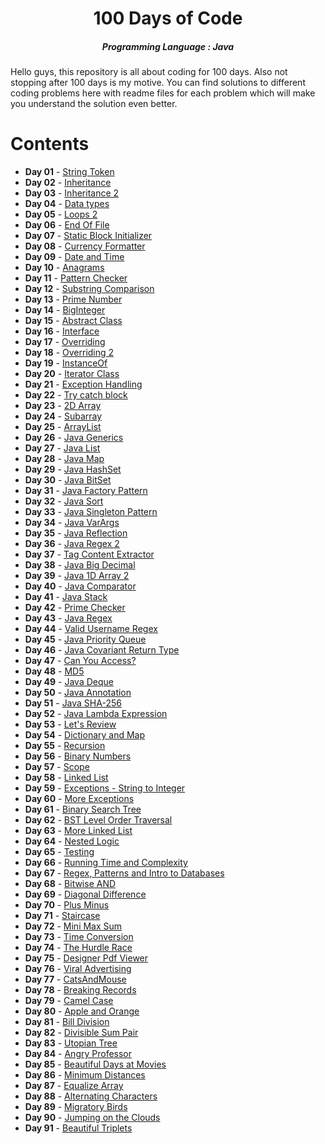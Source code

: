 <h1 align="center"> 
100 Days of Code
</h1>
<h5 align="center">
Programming Language : Java
</h5>

<h8>
Hello guys, this repository is all about coding for 100 days.
Also not stopping after 100 days is my motive.
You can find solutions to different coding problems here with readme files for each problem which will make you understand the solution even better.
</h8>

# Contents

- <b>Day 01</b> - [String Token](https://github.com/AdityaNair07/100-Days-Of-Code/tree/main/Day%2001)
- <b>Day 02</b> - [Inheritance](https://github.com/AdityaNair07/100-Days-Of-Code/tree/main/Day%2002)
- <b>Day 03</b> - [Inheritance 2](https://github.com/AdityaNair07/100-Days-Of-Code/tree/main/Day%2003)
- <b>Day 04</b> - [Data types](https://github.com/AdityaNair07/100-Days-Of-Code/tree/main/Day%2004)
- <b>Day 05</b> - [Loops 2](https://github.com/AdityaNair07/100-Days-Of-Code/tree/main/Day%2005)
- <b>Day 06</b> - [End Of File](https://github.com/AdityaNair07/100-Days-Of-Code/tree/main/Day%2006)
- <b>Day 07</b> - [Static Block Initializer](https://github.com/AdityaNair07/100-Days-Of-Code/tree/main/Day%2007)
- <b>Day 08</b> - [Currency Formatter](https://github.com/AdityaNair07/100-Days-Of-Code/tree/main/Day%2008)
- <b>Day 09</b> - [Date and Time](https://github.com/AdityaNair07/100-Days-Of-Code/tree/main/Day%2009)
- <b>Day 10</b> - [Anagrams](https://github.com/AdityaNair07/100-Days-Of-Code/tree/main/Day%2010)
- <b>Day 11</b> - [Pattern Checker](https://github.com/AdityaNair07/100-Days-Of-Code/tree/main/Day%2011)
- <b>Day 12</b> - [Substring Comparison](https://github.com/AdityaNair07/100-Days-Of-Code/tree/main/Day%2012)
- <b>Day 13</b> - [Prime Number](https://github.com/AdityaNair07/100-Days-Of-Code/tree/main/Day%2013)
- <b>Day 14</b> - [BigInteger](https://github.com/AdityaNair07/100-Days-Of-Code/tree/main/Day%2014)
- <b>Day 15</b> - [Abstract Class](https://github.com/AdityaNair07/100-Days-Of-Code/tree/main/Day%2015)
- <b>Day 16</b> - [Interface](https://github.com/AdityaNair07/100-Days-Of-Code/tree/main/Day%2016)
- <b>Day 17</b> - [Overriding](https://github.com/AdityaNair07/100-Days-Of-Code/tree/main/Day%2017)
- <b>Day 18</b> - [Overriding 2](https://github.com/AdityaNair07/100-Days-Of-Code/tree/main/Day%2018)
- <b>Day 19</b> - [InstanceOf](https://github.com/AdityaNair07/100-Days-Of-Code/tree/main/Day%2019)
- <b>Day 20</b> - [Iterator Class](https://github.com/AdityaNair07/100-Days-Of-Code/tree/main/Day%2020)
- <b>Day 21</b> - [Exception Handling](https://github.com/AdityaNair07/100-Days-Of-Code/tree/main/Day%2021)
- <b>Day 22</b> - [Try catch block](https://github.com/AdityaNair07/100-Days-Of-Code/tree/main/Day%2022)
- <b>Day 23</b> - [2D Array](https://github.com/AdityaNair07/100-Days-Of-Code/tree/main/Day%2023)
- <b>Day 24</b> - [Subarray](https://github.com/AdityaNair07/100-Days-Of-Code/tree/main/Day%2024)
- <b>Day 25</b> - [ArrayList](https://github.com/AdityaNair07/100-Days-Of-Code/tree/main/Day%2025)
- <b>Day 26</b> - [Java Generics](https://github.com/AdityaNair07/100-Days-Of-Code/tree/main/Day%2026)
- <b>Day 27</b> - [Java List](https://github.com/AdityaNair07/100-Days-Of-Code/tree/main/Day%2027)
- <b>Day 28</b> - [Java Map](https://github.com/AdityaNair07/100-Days-Of-Code/tree/main/Day%2028)
- <b>Day 29</b> - [Java HashSet](https://github.com/AdityaNair07/100-Days-Of-Code/tree/main/Day%2029)
- <b>Day 30</b> - [Java BitSet](https://github.com/AdityaNair07/100-Days-Of-Code/tree/main/Day%2030)
- <b>Day 31</b> - [Java Factory Pattern](https://github.com/AdityaNair07/100-Days-Of-Code/tree/main/Day%2031)
- <b>Day 32</b> - [Java Sort](https://github.com/AdityaNair07/100-Days-Of-Code/tree/main/Day%2032)
- <b>Day 33</b> - [Java Singleton Pattern](https://github.com/AdityaNair07/100-Days-Of-Code/tree/main/Day%2033)
- <b>Day 34</b> - [Java VarArgs](https://github.com/AdityaNair07/100-Days-Of-Code/tree/main/Day%2034)
- <b>Day 35</b> - [Java Reflection](https://github.com/AdityaNair07/100-Days-Of-Code/tree/main/Day%2035)
- <b>Day 36</b> - [Java Regex 2](https://github.com/AdityaNair07/100-Days-Of-Code/tree/main/Day%2036)
- <b>Day 37</b> - [Tag Content Extractor](https://github.com/AdityaNair07/100-Days-Of-Code/tree/main/Day%2037)
- <b>Day 38</b> - [Java Big Decimal](https://github.com/AdityaNair07/100-Days-Of-Code/tree/main/Day%2038)
- <b>Day 39</b> - [Java 1D Array 2](https://github.com/AdityaNair07/100-Days-Of-Code/tree/main/Day%2039)
- <b>Day 40</b> - [Java Comparator](https://github.com/AdityaNair07/100-Days-Of-Code/tree/main/Day%2040)
- <b>Day 41</b> - [Java Stack](https://github.com/AdityaNair07/100-Days-Of-Code/tree/main/Day%2041)
- <b>Day 42</b> - [Prime Checker](https://github.com/AdityaNair07/100-Days-Of-Code/tree/main/Day%2042)
- <b>Day 43</b> - [Java Regex](https://github.com/AdityaNair07/100-Days-Of-Code/tree/main/Day%2043)
- <b>Day 44</b> - [Valid Username Regex](https://github.com/AdityaNair07/100-Days-Of-Code/tree/main/Day%2044)
- <b>Day 45</b> - [Java Priority Queue](https://github.com/AdityaNair07/100-Days-Of-Code/tree/main/Day%2045)
- <b>Day 46</b> - [Java Covariant Return Type](https://github.com/AdityaNair07/100-Days-Of-Code/tree/main/Day%2046)
- <b>Day 47</b> - [Can You Access?](https://github.com/AdityaNair07/100-Days-Of-Code/tree/main/Day%2047)
- <b>Day 48</b> - [MD5](https://github.com/AdityaNair07/100-Days-Of-Code/tree/main/Day%2048)
- <b>Day 49</b> - [Java Deque](https://github.com/AdityaNair07/100-Days-Of-Code/tree/main/Day%2049)
- <b>Day 50</b> - [Java Annotation](https://github.com/AdityaNair07/100-Days-Of-Code/tree/main/Day%2050)
- <b>Day 51</b> - [Java SHA-256](https://github.com/AdityaNair07/100-Days-Of-Code/tree/main/Day%2051)
- <b>Day 52</b> - [Java Lambda Expression](https://github.com/AdityaNair07/100-Days-Of-Code/tree/main/Day%2052)
- <b>Day 53</b> - [Let's Review](https://github.com/AdityaNair07/100-Days-Of-Code/tree/main/Day%2053)
- <b>Day 54</b> - [Dictionary and Map](https://github.com/AdityaNair07/100-Days-Of-Code/tree/main/Day%2054)
- <b>Day 55</b> - [Recursion](https://github.com/AdityaNair07/100-Days-Of-Code/tree/main/Day%2055)
- <b>Day 56</b> - [Binary Numbers](https://github.com/AdityaNair07/100-Days-Of-Code/tree/main/Day%2056)
- <b>Day 57</b> - [Scope](https://github.com/AdityaNair07/100-Days-Of-Code/tree/main/Day%2057)
- <b>Day 58</b> - [Linked List](https://github.com/AdityaNair07/100-Days-Of-Code/tree/main/Day%2058)
- <b>Day 59</b> - [Exceptions - String to Integer](https://github.com/AdityaNair07/100-Days-Of-Code/tree/main/Day%2059)
- <b>Day 60</b> - [More Exceptions](https://github.com/AdityaNair07/100-Days-Of-Code/tree/main/Day%2060)
- <b>Day 61</b> - [Binary Search Tree](https://github.com/AdityaNair07/100-Days-Of-Code/tree/main/Day%2061)
- <b>Day 62</b> - [BST Level Order Traversal](https://github.com/AdityaNair07/100-Days-Of-Code/tree/main/Day%2062)
- <b>Day 63</b> - [More Linked List](https://github.com/AdityaNair07/100-Days-Of-Code/tree/main/Day%2063)
- <b>Day 64</b> - [Nested Logic](https://github.com/AdityaNair07/100-Days-Of-Code/tree/main/Day%2064)
- <b>Day 65</b> - [Testing](https://github.com/AdityaNair07/100-Days-Of-Code/tree/main/Day%2065)
- <b>Day 66</b> - [Running Time and Complexity](https://github.com/AdityaNair07/100-Days-Of-Code/tree/main/Day%2066)
- <b>Day 67</b> - [Regex, Patterns and Intro to Databases](https://github.com/AdityaNair07/100-Days-Of-Code/tree/main/Day%2067)
- <b>Day 68</b> - [Bitwise AND](https://github.com/AdityaNair07/100-Days-Of-Code/tree/main/Day%2068)
- <b>Day 69</b> - [Diagonal Difference](https://github.com/AdityaNair07/100-Days-Of-Code/tree/main/Day%2069)
- <b>Day 70</b> - [Plus Minus](https://github.com/AdityaNair07/100-Days-Of-Code/tree/main/Day%2070)
- <b>Day 71</b> - [Staircase](https://github.com/AdityaNair07/100-Days-Of-Code/tree/main/Day%2071)
- <b>Day 72</b> - [Mini Max Sum](https://github.com/AdityaNair07/100-Days-Of-Code/tree/main/Day%2072)
- <b>Day 73</b> - [Time Conversion](https://github.com/AdityaNair07/100-Days-Of-Code/tree/main/Day%2073)
- <b>Day 74</b> - [The Hurdle Race](https://github.com/AdityaNair07/100-Days-Of-Code/tree/main/Day%2074)
- <b>Day 75</b> - [Designer Pdf Viewer](https://github.com/AdityaNair07/100-Days-Of-Code/tree/main/Day%2075)
- <b>Day 76</b> - [Viral Advertising](https://github.com/AdityaNair07/100-Days-Of-Code/tree/main/Day%2076)
- <b>Day 77</b> - [CatsAndMouse](https://github.com/AdityaNair07/100-Days-Of-Code/tree/main/Day%2077)
- <b>Day 78</b> - [Breaking Records](https://github.com/AdityaNair07/100-Days-Of-Code/tree/main/Day%2078)
- <b>Day 79</b> - [Camel Case](https://github.com/AdityaNair07/100-Days-Of-Code/tree/main/Day%2079)
- <b>Day 80</b> - [Apple and Orange](https://github.com/AdityaNair07/100-Days-Of-Code/tree/main/Day%2080)
- <b>Day 81</b> - [Bill Division](https://github.com/AdityaNair07/100-Days-Of-Code/tree/main/Day%2081)
- <b>Day 82</b> - [Divisible Sum Pair](https://github.com/AdityaNair07/100-Days-Of-Code/tree/main/Day%2082)
- <b>Day 83</b> - [Utopian Tree](https://github.com/AdityaNair07/100-Days-Of-Code/tree/main/Day%2083)
- <b>Day 84</b> - [Angry Professor](https://github.com/AdityaNair07/100-Days-Of-Code/tree/main/Day%2084)
- <b>Day 85</b> - [Beautiful Days at Movies](https://github.com/AdityaNair07/100-Days-Of-Code/tree/main/Day%2085)
- <b>Day 86</b> - [Minimum Distances](https://github.com/AdityaNair07/100-Days-Of-Code/tree/main/Day%2086)
- <b>Day 87</b> - [Equalize Array](https://github.com/AdityaNair07/100-Days-Of-Code/tree/main/Day%2087)
- <b>Day 88</b> - [Alternating Characters](https://github.com/AdityaNair07/100-Days-Of-Code/tree/main/Day%2088)
- <b>Day 89</b> - [Migratory Birds](https://github.com/AdityaNair07/100-Days-Of-Code/tree/main/Day%2089)
- <b>Day 90</b> - [Jumping on the Clouds](https://github.com/AdityaNair07/100-Days-Of-Code/tree/main/Day%2090)
- <b>Day 91</b> - [Beautiful Triplets](https://github.com/AdityaNair07/100-Days-Of-Code/tree/main/Day%2091)
